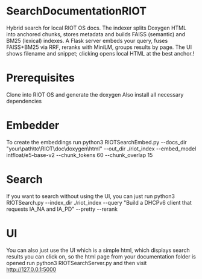 # SearchDocumentationRIOT
Hybrid search for local RIOT OS docs. The indexer splits Doxygen HTML into anchored chunks, stores metadata and builds FAISS (semantic) and BM25 (lexical) indexes. A Flask server embeds your query, fuses FAISS+BM25 via RRF, reranks with MiniLM, groups results by page. The UI shows filename and snippet; clicking opens local HTML at the best anchor.!

# Prerequisites
Clone into RIOT OS and generate the doxygen
Also install all necessary dependencies

# Embedder
To create the embeddings run python3 RIOTSearchEmbed.py --docs_dir "your\path\to\RIOT\doc\doxygen\html"  --out_dir ./riot_index --embed_model intfloat/e5-base-v2    --chunk_tokens 60 --chunk_overlap 15

# Search
If you want to search without using the UI, you can just run python3 RIOTSearch.py --index_dir ./riot_index --query "Build a DHCPv6 client that requests IA_NA and IA_PD" --pretty --rerank

# UI
You can also just use the UI which is a simple html, which displays search results you can click on, so the html page from your documentation folder is opened run python3 RIOTSearchServer.py and then visit http://127.0.0.1:5000

 
